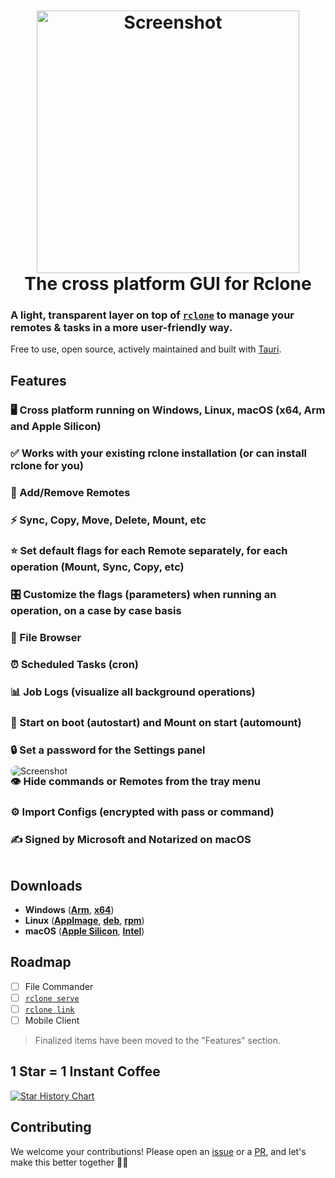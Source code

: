 
<h1 align="center" href="#">
<img src="./icon.png" alt="Screenshot" width="420">
<br>
The cross platform GUI for Rclone
</h1>

### A light, transparent layer on top of **[`rclone`](https://rclone.org/)** to manage your remotes & tasks in a more user-friendly way.

Free to use, open source, actively maintained and built with [Tauri](https://tauri.app/).

## Features
### 🖥️ Cross platform running on Windows, Linux, macOS (x64, Arm and Apple Silicon)
### ✅ Works with your existing rclone installation (or can install rclone for you)
### 🔗 Add/Remove Remotes
### ⚡️ Sync, Copy, Move, Delete, Mount, etc
### ⭐️ Set default flags for each Remote separately, for each operation (Mount, Sync, Copy, etc)
### 🎛️ Customize the flags (parameters) when running an operation, on a case by case basis
### 📂 File Browser
### ⏰ Scheduled Tasks (cron)
### 📊 Job Logs (visualize all background operations)
### 🚀 Start on boot (autostart) and Mount on start (automount)
### 🔒 Set a password for the Settings panel
### 👁️ Hide commands or Remotes from the tray menu
### ⚙️ Import Configs (encrypted with pass or command)
### ✍️ Signed by Microsoft and Notarized on macOS

<img src=".github/screenshot.png" style="border-radius: 10px; margin-top: -150px" alt="Screenshot">

## Downloads
- **Windows** (**[Arm](https://get.rcloneui.com/win-arm)**, **[x64](https://get.rcloneui.com/win)**)
- **Linux** (**[AppImage](https://get.rcloneui.com/linux)**, **[deb](https://get.rcloneui.com/linux-deb)**, **[rpm](https://get.rcloneui.com/linux-rpm)**)
- **macOS** (**[Apple Silicon](https://get.rcloneui.com/mac)**, **[Intel](https://get.rcloneui.com/mac64)**)

## Roadmap
- [ ] File Commander
- [ ] [`rclone serve`](https://rclone.org/commands/rclone_serve/)
- [ ] [`rclone link`](https://rclone.org/commands/rclone_link/)
- [ ] Mobile Client
> Finalized items have been moved to the "Features" section.

## 1 Star = 1 Instant Coffee
<a href="https://www.star-history.com/#rclone-ui/rclone-ui&Timeline">
 <picture>
   <source media="(prefers-color-scheme: dark)" srcset="https://api.star-history.com/svg?repos=rclone-ui/rclone-ui&type=Timeline&theme=dark" />
   <source media="(prefers-color-scheme: light)" srcset="https://api.star-history.com/svg?repos=rclone-ui/rclone-ui&type=Timeline" />
   <img alt="Star History Chart" src="https://api.star-history.com/svg?repos=rclone-ui/rclone-ui&type=Timeline" />
 </picture>
</a>

## Contributing
We welcome your contributions! Please open an [issue](https://github.com/FTCHD/rclone-ui/issues/new?template=Blank+issue) or a [PR](https://github.com/FTCHD/rclone-ui/compare), and let's make this better together 🎉🎉